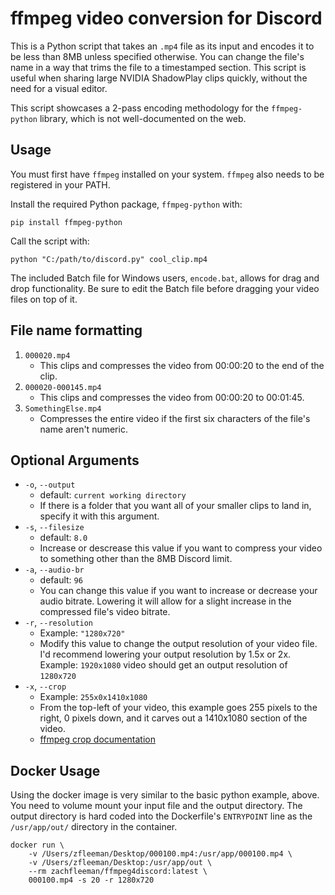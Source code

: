 # ffmpeg video conversion for Discord
This is a Python script that takes an `.mp4` file as its input and encodes it to be less than 8MB unless specified otherwise. You can change the file's name in a way that trims the file to a timestamped section. This script is useful when sharing large NVIDIA ShadowPlay clips quickly, without the need for a visual editor.

This script showcases a 2-pass encoding methodology for the `ffmpeg-python` library, which is not well-documented on the web.

## Usage
You must first have `ffmpeg` installed on your system. `ffmpeg` also needs to be registered in your PATH.

Install the required Python package, `ffmpeg-python` with:

```pip install ffmpeg-python```

Call the script with:

```python "C:/path/to/discord.py" cool_clip.mp4```

The included Batch file for Windows users, `encode.bat`, allows for drag and drop functionality. Be sure to edit the Batch file before dragging your video files on top of it.

## File name formatting
1) `000020.mp4`
    - This clips and compresses the video from 00:00:20 to the end of the clip.
2) `000020-000145.mp4`
    - This clips and compresses the video from 00:00:20 to 00:01:45.
3) `SomethingElse.mp4`
    - Compresses the entire video if the first six characters of the file's name aren't numeric.

## Optional Arguments
- `-o`, `--output`
  - default: `current working directory`
  - If there is a folder that you want all of your smaller clips to land in, specify it with this argument.
- `-s`, `--filesize`
  - default: `8.0`
  - Increase or descrease this value if you want to compress your video to something other than the 8MB Discord limit.
- `-a`, `--audio-br`
  - default: `96`
  - You can change this value if you want to increase or decrease your audio bitrate. Lowering it will allow for a slight increase in the compressed file's video bitrate.
- `-r`, `--resolution`
  - Example: `"1280x720"`
  - Modify this value to change the output resolution of your video file. I'd recommend lowering your output resolution by 1.5x or 2x. Example: `1920x1080` video should get an output resolution of `1280x720`
- `-x`, `--crop`
  - Example: `255x0x1410x1080`
  - From the top-left of your video, this example goes 255 pixels to the right, 0 pixels down, and it carves out a 1410x1080 section of the video.
  - [ffmpeg crop documentation](https://ffmpeg.org/ffmpeg-filters.html#Examples-61)

## Docker Usage

Using the docker image is very similar to the basic python example, above. You need to volume mount your input file and the output directory. The output directory is hard coded into the Dockerfile's `ENTRYPOINT` line as the `/usr/app/out/` directory in the container.

```
docker run \
    -v /Users/zfleeman/Desktop/000100.mp4:/usr/app/000100.mp4 \
    -v /Users/zfleeman/Desktop:/usr/app/out \
    --rm zachfleeman/ffmpeg4discord:latest \
    000100.mp4 -s 20 -r 1280x720
```
